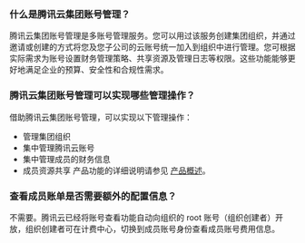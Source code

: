 
### 什么是腾讯云集团账号管理？
腾讯云集团账号管理是多账号管理服务。您可以用过该服务创建集团组织，并通过邀请或创建的方式将您及您子公司的云账号统一加入到组织中进行管理。您可根据实际需求为账号设置财务管理策略、共享资源及管理日志等权限。这些功能能够更好地满足企业的预算、安全性和合规性需求。


### 腾讯云集团账号管理可以实现哪些管理操作？
借助腾讯云集团账号管理，可以实现以下管理操作：
- 管理集团组织
- 集中管理腾讯云账号
- 集中管理成员的财务信息
- 成员资源共享
产品功能的详细说明请参见 [产品概述](https://cloud.tencent.com/document/product/850/18556)。

### 查看成员账单是否需要额外的配置信息？
不需要。腾讯云已经将账号查看功能自动向组织的 root 账号（组织创建者）开放，组织创建者可在计费中心，切换到成员账号身份查看成员账号费用信息。

